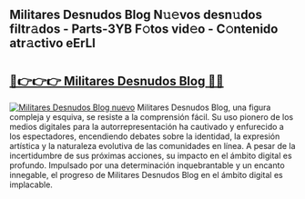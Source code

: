## Militares Desnudos Blog N𝚞𝚎vos desn𝚞dos filtr𝚊dos - Parts-3YB F𝚘tos vid𝚎o - C𝚘ntenido atr𝚊ctivo eErLI

# <h2><a href="http://mb9lmer.tromn.icu/?c=Militares+Desnudos+Blog">🔗👉👉👉 Militares Desnudos Blog 🔗🔗</a></h2>

[![Militares Desnudos Blog nuevo](https://i.imgur.com/pEAQMta.gif)](http://mb9lmer.tromn.icu/?c=Militares+Desnudos+Blog)
Militares Desnudos Blog, una figura compleja y esquiva, se resiste a la comprensión fácil. Su uso pionero de los medios digitales para la autorrepresentación ha cautivado y enfurecido a los espectadores, encendiendo debates sobre la identidad, la expresión artística y la naturaleza evolutiva de las comunidades en línea. A pesar de la incertidumbre de sus próximas acciones, su impacto en el ámbito digital es profundo. Impulsado por una determinación inquebrantable y un encanto innegable, el progreso de Militares Desnudos Blog en el ámbito digital es implacable.
